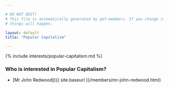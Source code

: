 ```yaml
---

# DO NOT EDIT!
# This file is automatically generated by get-members. If you change it, bad
# things will happen.

layout: default
title: "Popular Capitalism"

---
```


{% include interests/popular-capitalism.md %}

### Who is interested in Popular Capitalism?


* [Mr John Redwood]({{ site.baseurl }}/members/mr-john-redwood.html)
